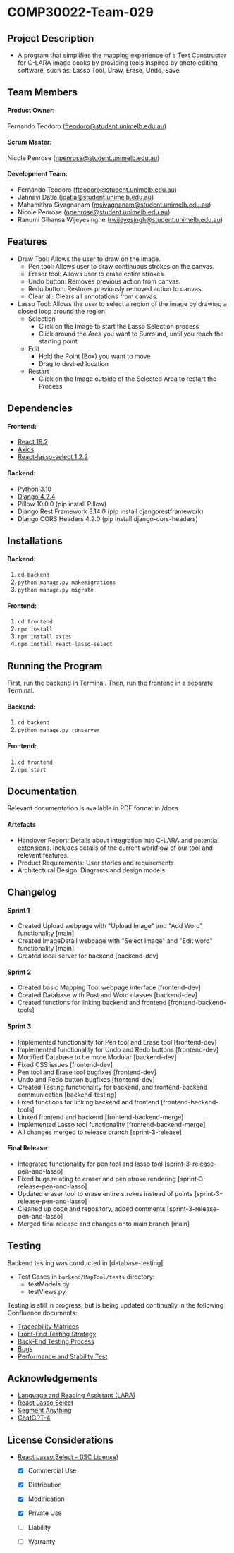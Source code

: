 # COMP30022-Team-029

## Project Description
- A program that simplifies the mapping experience of a Text Constructor for C-LARA image books by providing tools 
inspired by photo editing software, such as: Lasso Tool, Draw, Erase, Undo, Save.

## Team Members
#### Product Owner:
Fernando Teodoro (fteodoro@student.unimelb.edu.au)

#### Scrum Master:
Nicole Penrose (npenrose@student.unimelb.edu.au)

#### Development Team:
- Fernando Teodoro (fteodoro@student.unimelb.edu.au)
- Jahnavi Datla (jdatla@student.unimelb.edu.au)
- Mahamithra Sivagnanam (msivagnanam@student.unimelb.edu.au)
- Nicole Penrose (npenrose@student.unimelb.edu.au)
- Ranumi Gihansa Wijeyesinghe (rwijeyesingh@student.unimelb.edu.au)

## Features
- Draw Tool: Allows the user to draw on the image.
  - Pen tool: Allows user to draw continuous strokes on the canvas.
  - Eraser tool: Allows user to erase entire strokes. 
  - Undo button: Removes previous action from canvas.
  - Redo button: Restores previously removed action to canvas.
  - Clear all: Clears all annotations from canvas. 
- Lasso Tool: Allows the user to select a region of the image by drawing a closed loop around the region.
  - Selection
    - Click on the Image to start the Lasso Selection process
    - Click around the Area you want to Surround, until you reach the starting point
  - Edit
    - Hold the Point (Box) you want to move
    - Drag to desired location
  - Restart
    - Click on the Image outside of the Selected Area to restart the Process

## Dependencies

#### Frontend:
- [React 18.2](https://react.dev/learn/installation)
- [Axios](https://www.npmjs.com/package/axios)
- [React-lasso-select 1.2.2](https://www.npmjs.com/package/react-lasso-select)
  
#### Backend: 
- [Python 3.10](https://www.python.org/downloads/)
- [Django 4.2.4](https://www.djangoproject.com/download/)
- Pillow 10.0.0 (pip install Pillow)
- Django Rest Framework 3.14.0 (pip install djangorestframework)
- Django CORS Headers 4.2.0 (pip install django-cors-headers)

## Installations

#### Backend: 
1. `cd backend`
2. `python manage.py makemigrations`
3. `python manage.py migrate`

#### Frontend:
1. `cd frontend`
2. `npm install`
3. `npm install axios`
4. `npm install react-lasso-select`

## Running the Program
First, run the backend in Terminal.
Then, run the frontend in a separate Terminal.

#### Backend: 
1. `cd backend`
2. `python manage.py runserver`

#### Frontend:
1. `cd frontend`
2. `npm start`

## Documentation
Relevant documentation is available in PDF format in /docs.

#### Artefacts
- Handover Report: Details about integration into C-LARA and potential extensions. Includes details of the current workflow of our tool and relevant features.
- Product Requirements: User stories and requirements
- Architectural Design: Diagrams and design models

## Changelog

#### Sprint 1
- Created Upload webpage with "Upload Image" and "Add Word" functionality [main]
- Created ImageDetail webpage with "Select Image" and "Edit word" functionality [main]
- Created local server for backend [backend-dev]

#### Sprint 2
- Created basic Mapping Tool webpage interface [frontend-dev]
- Created Database with Post and Word classes [backend-dev]
- Created functions for linking backend and frontend  [frontend-backend-tools]

#### Sprint 3
- Implemented functionality for Pen tool and Erase tool [frontend-dev]
- Implemented functionality for Undo and Redo buttons [frontend-dev]
- Modified Database to be more Modular [backend-dev]
- Fixed CSS issues [frontend-dev]
- Pen tool and Erase tool bugfixes [frontend-dev]
- Undo and Redo button bugfixes [frontend-dev]
- Created Testing functionality for backend, and frontend-backend communication [backend-testing]
- Fixed functions for linking backend and frontend  [frontend-backend-tools]
- Linked frontend and backend [frontend-backend-merge]
- Implemented Lasso tool functionality [frontend-backend-merge]
- All changes merged to release branch [sprint-3-release] 

#### Final Release
- Integrated functionality for pen tool and lasso tool [sprint-3-release-pen-and-lasso]
- Fixed bugs relating to eraser and pen stroke rendering [sprint-3-release-pen-and-lasso]
- Updated eraser tool to erase entire strokes instead of points [sprint-3-release-pen-and-lasso]
- Cleaned up code and repository, added comments [sprint-3-release-pen-and-lasso]
- Merged final release and changes onto main branch [main]

## Testing
Backend testing was conducted in [database-testing]
- Test Cases in `backend/MapTool/tests` directory:
  - testModels.py
  - testViews.py

Testing is still in progress, but is being updated continually in the following Confluence documents:
- [Traceability Matrices](https://team029.atlassian.net/l/cp/as2ChHS7)
- [Front-End Testing Strategy](https://team029.atlassian.net/l/cp/kHBpHiFr)
- [Back-End Testing Process](https://team029.atlassian.net/l/cp/yhE0L0Sw)
- [Bugs](https://team029.atlassian.net/wiki/spaces/SD/pages/10223620/Reported+Bugs?atlOrigin=eyJpIjoiOTdiYjBlOWVhYWIxNDQ5Mzg1MTQ2Y2Q2MGQxMDYyMDIiLCJwIjoiYyJ9)
- [Performance and Stability Test](https://team029.atlassian.net/wiki/spaces/SD/pages/12910757/Performance+and+Stability+Test)

## Acknowledgements
- [Language and Reading Assistant (LARA)](https://www.unige.ch/callector/lara)
- [React Lasso Select](https://www.npmjs.com/package/react-lasso-select)
- [Segment Anything](https://github.com/facebookresearch/segment-anything)
- [ChatGPT-4](https://openai.com/gpt-4)

## License Considerations
- [React Lasso Select - (ISC License)](https://github.com/akcyp/react-lasso-select/blob/main/LICENSE.md)
  - [x] Commercial Use
  - [x] Distribution
  - [x] Modification
  - [x] Private Use
  - [ ] Liability
  - [ ] Warranty
  